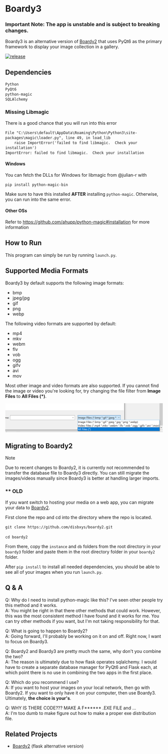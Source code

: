 # Boardy3
### Important Note: The app is unstable and is subject to breaking changes.

Boardy3 is an alternative version of [Boardy2](https://github.com/disbxys/boardy2) that uses PyQt6 as the primary framework to display your image collection in a gallery.

[![release](https://github.com/disbxys/boardy3/actions/workflows/release.yml/badge.svg)](https://github.com/disbxys/boardy3/actions/workflows/release.yml)

## Dependencies
```
Python
PyQt6
python-magic
SQLAlchemy
```

### Missing Libmagic
There is a good chance that you will run into this error

```
File "C:\Users\default\AppData\Roaming\Python\Python3\site-packages\magic\loader.py", line 49, in load_lib
    raise ImportError('failed to find libmagic.  Check your installation')
ImportError: failed to find libmagic.  Check your installation
```

#### Windows

You can fetch the DLLs for Windows for libmagic from @julian-r with
```
pip install python-magic-bin
```

Make sure to have this installed **AFTER** installing `python-magic`. Otherwise, you can run into the same error.

#### Other OSs
Refer to https://github.com/ahupp/python-magic#installation for more information


## How to Run
This program can simply be run by running `launch.py`.

## Supported Media Formats
Boardy3 by default supports the following image formats:
- bmp
- jpeg/jpg
- gif
- png
- webp

The following video formats are supported by default:
- mp4
- mkv
- webm
- flv
- vob
- ogg
- gifv
- avi
- mov

Most other image and video formats are also supported. If you cannot find the image or video you're looking for, try changing the file filter from **Image Files** to **All Files (*)**.

![Changing the file filter](static/images/file_filter_demo.png)

## Migrating to Boardy2
> [!NOTE]
> Due to recent changes to Boardy2, it is currently not recommended to transfer the database file to Boardy3 directly. You can still migrate the images/videos manually since Boardy3 is better at handling larger imports.

### ** OLD

If you want switch to hosting your media on a web app, you can migrate your data to [Boardy2](https://github.com/disbxys/boardy2).

First clone the repo and cd into the directory where the repo is located.
```
git clone https://github.com/disbxys/boardy2.git

cd boardy2
```
From there, copy the `instance` and `db` folders from the root directory in your `boardy3` folder and paste them in the root directory folder in your `boardy2` folder.

After ```pip install``` to install all needed dependencies, you should be able to see all of your images when you run `launch.py`.

## Q & A
Q: Why do I need to install python-magic like this? I've seen other people try this method and it works.\
A: You might be right in that there other methods that could work. However, this was the most consistent method I have found and it works for me. You can try other methods if you want, but I'm not taking responsibility for that.

Q: What is going to happen to Boardy2?\
A: Going forward, I'll probably be working on it on and off. Right now, I want to focus on Boardy3.

Q: Boardy2 and Boardy3 are pretty much the same, why don't you combine the two?\
A: The reason is ultimately due to how flask operates sqlalchemy. I would have to create a separate database manager for PyQt6 and Flask each, at which point there is no use in combining the two apps in the first place.

Q: Which do you recommend I use?\
A: If you want to host your images on your local network, then go with Boardy2. If you want to only have it on your computer, then use Boardy3. Ultimately, <strong>the choice is your's</strong>.

Q: WHY IS THERE CODE??? MAKE A F\*\*\*\*\*\* .EXE FILE and ... \
A: I'm too dumb to make figure out how to make a proper exe distribution file.


## Related Projects

- [Boardy2](https://github.com/disbxys/boardy2) (flask alternative version)
